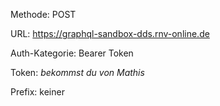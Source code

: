 Methode: POST

URL: https://graphql-sandbox-dds.rnv-online.de

Auth-Kategorie: Bearer Token

Token: *bekommst du von Mathis*

Prefix: keiner
